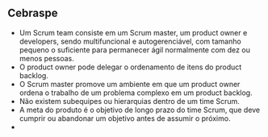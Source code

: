 ## Cebraspe
- Um Scrum team consiste em um Scrum master, um product owner e developers, sendo multifuncional e autogerenciável, com tamanho pequeno o suficiente para permanecer ágil normalmente com dez ou menos pessoas.
- O product owner pode delegar o ordenamento de itens do product backlog.
- O Scrum master promove um ambiente em que um product owner ordena o trabalho de um problema complexo em um product backlog.
- Não existem subequipes ou hierarquias dentro de um time Scrum.
- A meta do produto é o objetivo de longo prazo do time Scrum, que deve cumprir ou abandonar um objetivo antes de assumir o próximo.
- 